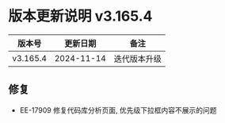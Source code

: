 # 版本更新说明 v3.165.4

| 版本号<br/>   | 更新日期<br/>   | 备注<br/>         |
| ------------- | --------------- | ----------------- |
| v3.165.4<br/> | 2024-11-14<br/> | 迭代版本升级<br/> |

## 修复

- EE-17909  修复代码库分析页面, 优先级下拉框内容不展示的问题

